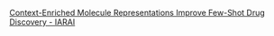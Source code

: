 [Context-Enriched Molecule Representations Improve Few-Shot Drug Discovery - IARAI](https://qi.tc/qi/113808)